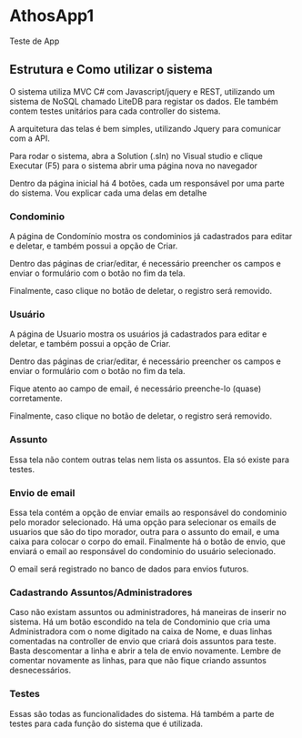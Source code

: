 # AthosApp1
Teste de App

## Estrutura e Como utilizar o sistema

O sistema utiliza MVC C# com Javascript/jquery e REST, utilizando um sistema de NoSQL chamado LiteDB para registar os dados. Ele também contem testes unitários para cada controller do sistema.

A arquitetura das telas é bem simples, utilizando Jquery para comunicar com a API.

Para rodar o sistema, abra a Solution (.sln) no Visual studio e clique Executar (F5) para o sistema abrir uma página nova no navegador

Dentro da página inicial há 4 botões, cada um responsável por uma parte do sistema. Vou explicar cada uma delas em detalhe


### Condominio

A página de Condomínio mostra os condominios já cadastrados para editar e deletar, e também possui a opção de Criar. 

Dentro das páginas de criar/editar, é necessário preencher os campos e enviar o formulário com o botão no fim da tela.

Finalmente, caso clique no botão de deletar, o registro será removido.

### Usuário


A página de Usuario mostra os usuários já cadastrados para editar e deletar, e também possui a opção de Criar. 

Dentro das páginas de criar/editar, é necessário preencher os campos e enviar o formulário com o botão no fim da tela.

Fique atento ao campo de email, é necessário preenche-lo (quase) corretamente.

Finalmente, caso clique no botão de deletar, o registro será removido.

### Assunto

Essa tela não contem outras telas nem lista os assuntos. Ela só existe para testes.

### Envio de email

Essa tela contém a opção de enviar emails ao responsável do condominio pelo morador selecionado. Há uma opção para selecionar os emails de usuarios que são do tipo morador, outra para o assunto do email, e uma caixa para colocar o corpo do email. Finalmente há o botão de envio, que enviará o email ao responsável do condominio do usuário selecionado.

O email será registrado no banco de dados para envios futuros.

### Cadastrando Assuntos/Administradores
Caso não existam assuntos ou administradores, há maneiras de inserir no sistema. Há um botão escondido na tela de Condominio que cria uma Administradora com o nome digitado na caixa de Nome, e duas linhas comentadas na controller de envio que criará dois assuntos para teste. Basta descomentar a linha e abrir a tela de envio novamente. Lembre de comentar novamente as linhas, para que não fique criando assuntos desnecessários.

### Testes
Essas são todas as funcionalidades do sistema. Há também a parte de testes para cada função do sistema que é utilizada. 


